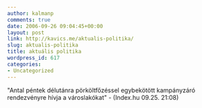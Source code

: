 ```yaml
---
author: kalmanp
comments: true
date: 2006-09-26 09:04:45+00:00
layout: post
link: http://kavics.me/aktualis-politika/
slug: aktualis-politika
title: aktuális politika
wordpress_id: 617
categories:
- Uncategorized
---
```


"Antal péntek délutánra pörköltfőzéssel egybekötött kampányzáró rendezvényre hívja a városlakókat" - (Index.hu 09.25. 21:08)  

